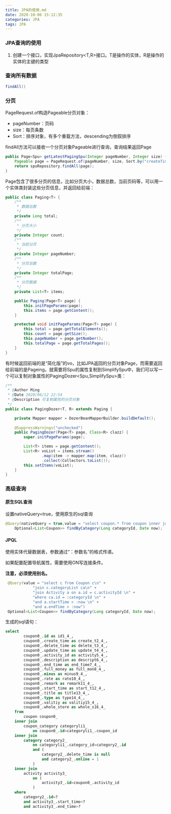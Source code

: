 ```yaml
---
title: JPA的使用.md
date: 2020-10-06 15:12:35
categories: JPA
tags: JPA
---
```




### JPA查询的使用

1. 创建一个接口，实现JpaRepository<T,R>接口。T是操作的实体，R是操作的实体的主键的类型



### 查询所有数据

```java
findAll()
```



### 分页

PageRequest.of构造Pageable分页对象：

* pageNumber：页码
* size：每页条数
* Sort：排序对象，有多个重载方法，descending为倒叙排序

findAll方法可以接收一个分页对象Pageable进行查询，查询结果返回Page<T>

```java
public Page<Spu> getLatestPagingSpu(Integer pageNumber, Integer size) {
    Pageable page = PageRequest.of(pageNumber, size, Sort.by("createTime").descending());
    return spuRepository.findAll(page);
}
```

Page<T>包含了很多分页的信息，比如分页大小，数据总数，当前页码等，可以用一个实体类封装这些分页信息，并返回给前端：

```java
public class Paging<T> {
    /**
     * 数据总数
     */
    private Long total;
    /**
     * 分页大小
     */
    private Integer count;
    /**
     * 当前分页
     */
    private Integer pageNumber;
    /**
     * 分页总数
     */
    private Integer totalPage;
    /**
     * 分页数据
     */
    private List<T> items;

    public Paging(Page<T> page) {
        this.initPageParams(page);
        this.items = page.getContent();
    }

    protected void initPageParams(Page<T> page) {
        this.total = page.getTotalElements();
        this.count = page.getSize();
        this.pageNumber = page.getNumber();
        this.totalPage = page.getTotalPages();
    }
}
```

有时候返回前端的是“简化版”的vo，比如JPA返回的分页对象Page<Spu>，而需要返回给前端的是Pageing<SimplifySpu>，就需要将Spu的属性复制到SimplifySpu中，我们可以写一个可以复制对象属性的PagingDozer<Spu,SimplifySpu>类：

```java
/**
 * @Author Ming
 * @Date 2020/06/12 22:54
 * @Description 可复制属性的分页对象
 */
public class PagingDozer<T, R> extends Paging {

    private Mapper mapper = DozerBeanMapperBuilder.buildDefault();
    
    @SuppressWarnings("unchecked")
    public PagingDozer(Page<T> page, Class<R> clazz) {
        super.initPageParams(page);

        List<T> items = page.getContent();
        List<R> voList = items.stream()
                .map(item -> mapper.map(item, clazz))
                .collect(Collectors.toList());
        this.setItems(voList);
    }
}
```



### 高级查询

#### 原生SQL查询

设置nativeQuery=true，使用原生的sql查询

```java
@Query(nativeQuery = true,value = "select coupon.* from coupon inner join coupon_category on coupon.id = coupon_category.coupon_id inner join category on coupon_category.category_id = category.id")
    Optional<List<Coupon>> findByCategory(Long categoryId, Date now);
```

#### JPQL

使用实体代替数据表，参数通过“：参数名”的格式传递。

如果配置配置导航属性，需要使用ON写连接条件。

**注意，必须使用别名。**

```java
 @Query(value = "select c from Coupon c\n" +
            "join c.categoryList ca\n" +
            "join Activity a on a.id = c.activityId \n" +
            "where ca.id = :categoryId \n" +
            "and a.startTime < :now \n" +
            "and a.endTime > :now")
 Optional<List<Coupon>> findByCategory(Long categoryId, Date now);
```

生成的sql语句：

```sql
select
        coupon0_.id as id1_4_,
        coupon0_.create_time as create_t2_4_,
        coupon0_.delete_time as delete_t3_4_,
        coupon0_.update_time as update_t4_4_,
        coupon0_.activity_id as activity5_4_,
        coupon0_.description as descript6_4_,
        coupon0_.end_time as end_time7_4_,
        coupon0_.full_money as full_mon8_4_,
        coupon0_.minus as minus9_4_,
        coupon0_.rate as rate10_4_,
        coupon0_.remark as remark11_4_,
        coupon0_.start_time as start_t12_4_,
        coupon0_.title as title13_4_,
        coupon0_.type as type14_4_,
        coupon0_.valitiy as valitiy15_4_,
        coupon0_.whole_store as whole_s16_4_ 
    from
        coupon coupon0_ 
    inner join
        coupon_category categoryli1_ 
            on coupon0_.id=categoryli1_.coupon_id 
    inner join
        category category2_ 
            on categoryli1_.category_id=category2_.id 
            and (
                category2_.delete_time is null 
                and category2_.online = 1
            ) 
    inner join
        activity activity3_ 
            on (
                activity3_.id=coupon0_.activity_id
            ) 
    where
        category2_.id=? 
        and activity3_.start_time<? 
        and activity3_.end_time>?

```

